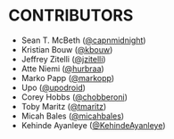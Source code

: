 # CONTRIBUTORS

* Sean T. McBeth (<a href="https://github.com/capnmidnight" target="_blank">@capnmidnight</a>)
* Kristian Bouw (<a href="https://github.com/kbouw" target="_blank">@kbouw</a>)
* Jeffrey Zitelli (<a href="https://github.com/jzitelli" target="_blank">@jzitelli</a>)
* Atte Niemi (<a href="https://github.com/hurbraa" target="_blank">@hurbraa</a>)
* Marko Papp (<a href="https://github.com/markopp" target="_blank">@markopp</a>)
* Upo (<a href="https://github.com/upodroid" target="_blank">@upodroid</a>)
* Corey Hobbs (<a href="https://github.com/chobberoni" target="_blank">@chobberoni</a>)
* Toby Maritz (<a href="https://github.com/tmaritz" target="_blank">@tmaritz</a>)
* Micah Bales (<a href="https://github.com/micahbales" target="_blank">@micahbales</a>)
* Kehinde Ayanleye (<a href="https://github.com/KehindeAyanleye" target="_blank">@KehindeAyanleye</a>)
